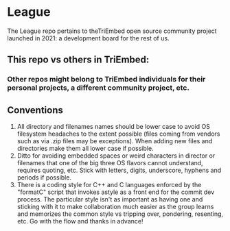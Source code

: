 # League
The League repo pertains to theTriEmbed open source community project launched in 2021: a development board for the rest of us.
## This repo vs others in TriEmbed:
### Other repos might belong to TriEmbed individuals for their personal projects, a different community project, etc.
## Conventions
1. All directory and filenames names should be lower case to avoid OS filesystem headaches to the extent possible (files coming from vendors such as via .zip files may be exceptions). When adding new files and directories make them all lower case if possible.
2. Ditto for avoiding embedded spaces or weird characters in director or filenames that one of the big three OS flavors cannot understand, requires quoting, etc. Stick with letters, digits, underscore, hyphens and periods if possible.
3. There is a coding style for C++ and C languages enforced by the "formatC" script that invokes astyle as a front end for the commit dev process. The particular style isn't as important as having one and sticking with it to make collaboration much easier as the group learns and memorizes the common style vs tripping over, pondering, resenting, etc. Go with the flow and thanks in advance!
